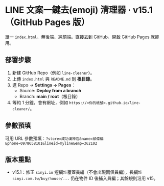 # LINE 文案一鍵去(emoji) 清理器 · v15.1（GitHub Pages 版）

單一 `index.html`，無後端、純前端。直接丟到 GitHub，開啟 GitHub Pages 就能用。

## 部署步驟
1. 新建 GitHub Repo（例如 `line-cleaner`）。
2. 上傳 `index.html` 與 `README.md` 到 **根目錄**。
3. 進 Repo → **Settings → Pages**：
   - Source: **Deploy from a branch**
   - Branch: **main / root**（根目錄）
4. 等約 1 分鐘，會有網址，例如 `https://<你的帳號>.github.io/line-cleaner/`。

## 參數預填
可用 URL 參數預填：`?store=成功漢神店&name=邱偉綸&phone=0978658101&lineid=myline&emp=362102`

## 版本重點
- v15.1：修正 `sinyi.in` 短網址覆蓋員編（不會出現兩個員編），長網址 `sinyi.com.tw/buy/house/...` 仍在物件 ID 後補入員編；其餘規則沿用 v15。
